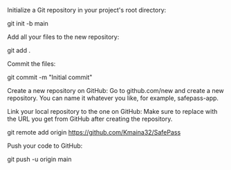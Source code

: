 Initialize a Git repository in your project's root directory:

git init -b main

Add all your files to the new repository:

git add .

Commit the files:

git commit -m "Initial commit"

Create a new repository on GitHub: Go to github.com/new and create a new repository. You can name it whatever you like, for example, safepass-app.

Link your local repository to the one on GitHub: Make sure to replace <your-repository-url> with the URL you get from GitHub after creating the repository.

git remote add origin https://github.com/Kmaina32/SafePass

Push your code to GitHub:

git push -u origin main